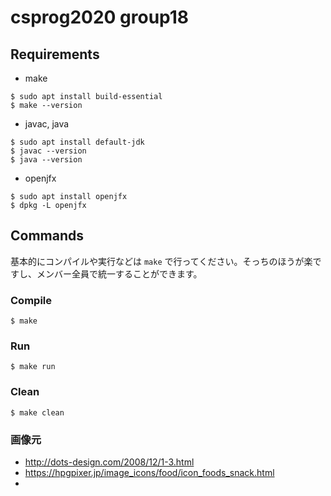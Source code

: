 # csprog2020 group18

## Requirements
+ make
```console
$ sudo apt install build-essential
$ make --version
```

+ javac, java
```console
$ sudo apt install default-jdk
$ javac --version
$ java --version
```

+ openjfx
```console
$ sudo apt install openjfx
$ dpkg -L openjfx
```

## Commands
基本的にコンパイルや実行などは `make` で行ってください。そっちのほうが楽ですし、メンバー全員で統一することができます。
### Compile
```console
$ make
```

### Run
```console
$ make run
```

### Clean
```console
$ make clean
```

### 画像元
+ http://dots-design.com/2008/12/1-3.html
+ https://hpgpixer.jp/image_icons/food/icon_foods_snack.html
+ 
